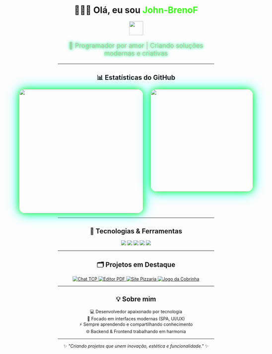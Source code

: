 <div align="center">

# 👨‍💻✨ Olá, eu sou <span style="color:#39ff14;">John-BrenoF</span>  
<img src="https://media.giphy.com/media/26tn33aiTi1jkl6H6/giphy.gif" width="45"/>  

<p style="color:#bbb; font-size:1.3rem; text-shadow:0 0 6px #39ff14, 0 0 12px #0ff;">
  🚀 Programador por amor | Criando soluções modernas e criativas
</p>

---

## 📊 Estatísticas do GitHub  

<div align="center" style="display:flex; flex-direction:row; gap:24px; justify-content:center;">
  <img src="https://github-readme-stats.vercel.app/api?username=John-BrenoF&show_icons=true&theme=radical&count_private=true&border_radius=20&bg_color=0d1117&title_color=39ff14&icon_color=39ff14&text_color=fff" width="400" style="border-radius:20px; box-shadow:0 0 20px #39ff14, 0 0 40px #0ff;"/>
  <img src="https://github-readme-stats.vercel.app/api/top-langs/?username=John-BrenoF&layout=compact&hide=css,html&theme=radical&border_radius=20&bg_color=0d1117&title_color=39ff14&text_color=fff" width="330" style="border-radius:20px; box-shadow:0 0 20px #39ff14, 0 0 40px #0ff;"/>
</div>

---

## 🚀 Tecnologias & Ferramentas  

<p align="center">
  <img src="https://img.shields.io/badge/Python-3670A0?style=for-the-badge&logo=python&logoColor=fff"/>
  <img src="https://img.shields.io/badge/Javascript-F7DF1E?style=for-the-badge&logo=javascript&logoColor=222"/>
  <img src="https://img.shields.io/badge/Nuxt.js-00DC82?style=for-the-badge&logo=nuxtdotjs&logoColor=fff"/>
  <img src="https://img.shields.io/badge/Vue.js-42b883?style=for-the-badge&logo=vue.js&logoColor=fff"/>
  <img src="https://img.shields.io/badge/TailwindCSS-38BDF8?style=for-the-badge&logo=tailwindcss&logoColor=fff"/>
</p>

---

## 🗂️ Projetos em Destaque  

<p align="center">
  <a href="https://github.com/John-BrenoF/chat-TCP">
    <img alt="Chat TCP" src="https://img.shields.io/badge/chat%20TCP-111827?style=for-the-badge&logo=github&logoColor=39ff14"/>
  </a>
  <a href="https://github.com/John-BrenoF/hayd-pdf">
    <img alt="Editor PDF" src="https://img.shields.io/badge/editor%20PDF-111827?style=for-the-badge&logo=github&logoColor=39ff14"/>
  </a>
  <a href="https://github.com/John-BrenoF/site-pizzaria">
    <img alt="Site Pizzaria" src="https://img.shields.io/badge/site%20pizzaria-111827?style=for-the-badge&logo=github&logoColor=39ff14"/>
  </a>
  <a href="https://github.com/John-BrenoF/jogo-da-cobrinhha">
    <img alt="Jogo da Cobrinha" src="https://img.shields.io/badge/jogo%20cobrinha-111827?style=for-the-badge&logo=github&logoColor=39ff14"/>
  </a>
</p>

---

## 💡 Sobre mim  

💻 Desenvolvedor apaixonado por tecnologia  
🎨 Focado em interfaces modernas (SPA, UI/UX)  
⚡ Sempre aprendendo e compartilhando conhecimento  
🌐 Backend & Frontend trabalhando em harmonia  

---

<div align="center">
  
✨ _"Criando projetos que unem inovação, estética e funcionalidade."_ ✨  

</div>
